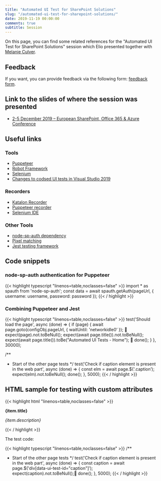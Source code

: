 ```yaml
---
title: "Automated UI Test for SharePoint Solutions"
slug: "/automated-ui-test-for-sharepoint-solutions/"
date: 2019-11-19 00:00:00
comments: true
subtitle: Session
---
```


On this page, you can find some related references for the "Automated UI Test for SharePoint Solutions" session which Elio presented together with [Melanie Culver](https://twitter.com/CulverMelanie).

## Feedback

If you want, you can provide feedback via the following form: [feedback form](https://forms.office.com/Pages/ResponsePage.aspx?id=Vtz4mTosPUqMStd8d7hiNGBDzWQgQolNqpx-THyx6eVUNVVUUko1NkQwTUJQSFVYN1lXWUxYTkVGRy4u).

## Link to the slides of where the session was presented

- [2-5 December 2019 – European SharePoint, Office 365 & Azure Conference](https://1drv.ms/u/s!AukeddqwapKJhfUBdfN6lZiERY3H5Q?e=Aiaae7)

## Useful links

### Tools

- [Puppeteer](https://github.com/GoogleChrome/puppeteer)
- [Robot Framework](https://robotframework.org/)
- [Selenium](https://selenium.dev/)
- [Changes to codsed UI tests in Visual Studio 2019](https://devblogs.microsoft.com/devops/changes-to-coded-ui-test-in-visual-studio-2019/)

### Recorders

- [Katalon Recorder](https://www.katalon.com/resources-center/blog/katalon-automation-recorder/)
- [Puppeteer recorder](https://github.com/checkly/puppeteer-recorder)
- [Selenium IDE](https://selenium.dev/selenium-ide/)

### Other Tools

- [node-sp-auth dependency](https://www.npmjs.com/package/node-sp-auth)
- [Pixel matching](https://github.com/mapbox/pixelmatch)
- [Jest testing framework](https://jestjs.io/)

## Code snippets

### node-sp-auth authentication for Puppeteer

{{< highlight typescript "linenos=table,noclasses=false" >}}
import * as spauth from 'node-sp-auth';
const data = await spauth.getAuth(pageUrl, {
  username: username,
  password: password
});
{{< / highlight >}}

### Combining Puppeteer and Jest

{{< highlight typescript "linenos=table,noclasses=false" >}}
test('Should load the page', async (done) => {
  if (page) {
    await page.goto(configObj.pageUrl, {
      waitUntil: 'networkidle0’
    });
    expect(page).not.toBeNull();
    expect(await page.title()).not.toBeNull();
    expect(await page.title()).toBe("Automated UI Tests - Home");
    done();
  }
}, 30000);

/**
 * Start of the other page tests
 */
test('Check if caption element is present in the web part', async (done) => {
  const elm = await page.$('.caption’);
  expect(elm).not.toBeNull();
  done();
}, 5000);
{{< / highlight >}}


## HTML sample for testing with custom attributes

{{< highlight html "linenos=table,noclasses=false" >}}
<div className={styles.caption} data-ui-test-id="caption">
  <p data-ui-test-id="caption-title">
    <b>{item.title}</b>
  </p>
  <p data-ui-test-id="caption-description">
    <i>{item.description}</i>
  </p>
</div>
{{< / highlight >}}

The test code:

{{< highlight typescript "linenos=table,noclasses=false" >}}
/**
 * Start of the other page tests
 */
test('Check if caption element is present in the web part', async (done) => {
  const caption = await page.$('div[data-ui-test-id="caption"]’);
  expect(caption).not.toBeNull();  done();
}, 5000);
{{< / highlight >}}